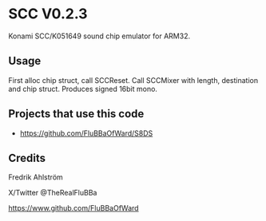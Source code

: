 # SCC V0.2.3

Konami SCC/K051649 sound chip emulator for ARM32.

## Usage

First alloc chip struct, call SCCReset.
Call SCCMixer with length, destination and chip struct.
Produces signed 16bit mono.

## Projects that use this code

* https://github.com/FluBBaOfWard/S8DS

## Credits

Fredrik Ahlström

X/Twitter @TheRealFluBBa

https://www.github.com/FluBBaOfWard
